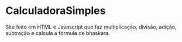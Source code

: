 # CalculadoraSimples
Site feito em HTML e Javascript que faz multiplicação, divisão, adição, subtração e calcula a fórmula de bhaskara.

